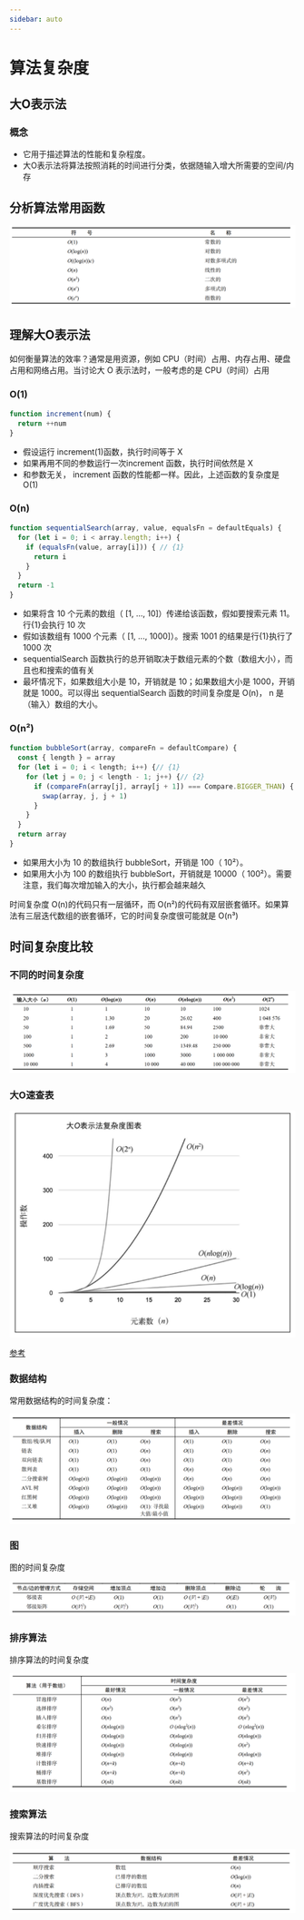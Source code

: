 ```yaml
---
sidebar: auto
---
```


# 算法复杂度

## 大O表示法

### 概念

- 它用于描述算法的性能和复杂程度。
- 大O表示法将算法按照消耗的时间进行分类，依据随输入增大所需要的空间/内存

## 分析算法常用函数

![fun](./images/big-o-comlexity/fun.png)

## 理解大O表示法

如何衡量算法的效率？通常是用资源，例如 CPU（时间）占用、内存占用、硬盘占用和网络占用。当讨论大 O 表示法时，一般考虑的是 CPU（时间）占用

### O(1)

```js
function increment(num) {
  return ++num
}
```

- 假设运行 increment(1)函数，执行时间等于 X
- 如果再用不同的参数运行一次increment 函数，执行时间依然是 X
- 和参数无关， increment 函数的性能都一样。因此，上述函数的复杂度是 O(1)

### O(n)

```js
function sequentialSearch(array, value, equalsFn = defaultEquals) {
  for (let i = 0; i < array.length; i++) {
    if (equalsFn(value, array[i])) { // {1}
      return i
    }
  }
  return -1
}
```

- 如果将含 10 个元素的数组（ [1, ..., 10]）传递给该函数，假如要搜索元素 11。行{1}会执行 10 次
- 假如该数组有 1000 个元素（ [1, ..., 1000]）。搜索 1001 的结果是行{1}执行了1000 次
- sequentialSearch 函数执行的总开销取决于数组元素的个数（数组大小），而且也和搜索的值有关
- 最坏情况下，如果数组大小是 10，开销就是 10；如果数组大小是 1000，开销就是 1000。可以得出 sequentialSearch 函数的时间复杂度是 O(n)， n 是（输入）数组的大小。

### O(n²)

```js
function bubbleSort(array, compareFn = defaultCompare) {
  const { length } = array
  for (let i = 0; i < length; i++) {// {1}
    for (let j = 0; j < length - 1; j++) {// {2}
      if (compareFn(array[j], array[j + 1]) === Compare.BIGGER_THAN) {
        swap(array, j, j + 1)
      }
    }
  }
  return array
}
```

- 如果用大小为 10 的数组执行 bubbleSort，开销是 100（ 10²）。
- 如果用大小为 100 的数组执行 bubbleSort，开销就是 10000（ 100²）。需要注意，我们每次增加输入的大小，执行都会越来越久

时间复杂度 O(n)的代码只有一层循环，而 O(n²)的代码有双层嵌套循环。如果算法有三层迭代数组的嵌套循环，它的时间复杂度很可能就是 O(n³)

## 时间复杂度比较

### 不同的时间复杂度

![time](./images/big-o-comlexity/time.png)

### 大O速查表

![chart](./images/big-o-comlexity/chart.png)

[参考](https://www.bigocheatsheet.com/)

### 数据结构

常用数据结构的时间复杂度：

![data-construct](./images/big-o-comlexity/data-construct.png)

### 图

图的时间复杂度

![graph](./images/big-o-comlexity/graph.png)

### 排序算法

排序算法的时间复杂度

![sort](./images/big-o-comlexity/sort.png)

### 搜索算法

搜索算法的时间复杂度

![search](./images/big-o-comlexity/search.png)
